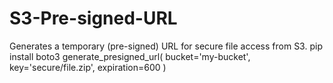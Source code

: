 # S3-Pre-signed-URL
Generates a temporary (pre-signed) URL for secure file access from S3.
pip install boto3
generate_presigned_url(
    bucket='my-bucket',
    key='secure/file.zip',
    expiration=600
)

